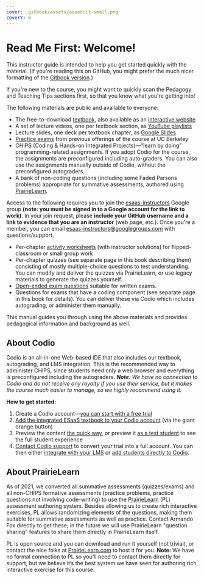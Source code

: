 ```yaml
---
cover: .gitbook/assets/aqueduct-small.png
coverY: 0
---
```


# Read Me First: Welcome!

This instructor guide is intended to help you get started quickly with the material. (If you're reading this on GitHub, you might prefer the much nicer formatting of the [Gitbook version](https://teach.saasbook.info).)

If you're new to the course, you might want to quickly scan the Pedagogy and Teaching Tips sections first, so that you know what you're getting into!

The following materials are public and available to everyone:

* The free-to-download [textbook](http://www.saasbook.info), also available as an [interactive website](https://e.saasbook.info)
* A set of lecture videos, one per textbook section, as [YouTube playlists](https://www.youtube.com/user/saasbook/playlists)
* Lecture slides, one deck per textbook chapter, as [Google Slides](https://drive.google.com/drive/folders/1YJpubP97LxvfJYLYXsq4JxQ-TQIWZO2f?usp=sharing)
* [Practice exams](https://github.com/saasbook/courseware/tree/main/practice-exams) from previous offerings of the course at UC Berkeley
* CHIPS (Coding & Hands-on Integrated Projects)—“learn by doing” programming-related assignments. If you adopt Codio for the course, the assignments are preconfigured including auto-graders. You can also use the assignments manually outside of Codio, without the preconfigured autograders.
* A bank of non-coding questions (including some Faded Parsons problems) appropriate for summative assessments, authored using [PrairieLearn](https://prairielearn.org).

Access to the following requires you to join the [esaas-instructors](http://groups.google.com/group/esaas-instructors) Google group **(note: you  must be signed in to a Google account for the link to work)**. In your join request, please **include your GitHub username and a link to evidence that you are an instructor** (web page, etc.). Once you're a member, you can email [esaas-instructors@googlegroups.com](mailto:esaas-instructors@googlegroups.com) with questions/support.&#x20;

* Per-chapter [activity worksheets](https://github.com/saasbook/courseware/tree/main/discussions) (with instructor solutions) for flipped-classroom or small group work
* Per-chapter quizzes (see separate page in this book describing them) consisting of mostly multiple-choice questions to test understanding. You can modify and deliver the quizzes via PrairieLearn, or use legacy materials to generate the quizzes yourself.
* [Open-ended exam questions](https://github.com/saasbook/open-response-exam-questions) suitable for written exams.
* Questions for exams that have a coding component (see separate page in this book for details). You can deliver these via Codio which includes autograding, or administer them manually.

This manual guides you through using the above materials and provides pedagogical information and background as well.

## About Codio

Codio is an all-in-one Web-based IDE that also includes our textbook, autograding, and LMS integration. This is the recommended way to administer CHIPS, since students need only a web browser and everything is preconfigured including the autograders. _**Note**: We have no connection to Codio and do not receive any royalty if you use their service, but it makes the course much easier to manage, so we highly recommend using it._

**How to get started:**

1. Create a Codio account—[you can start with a free trial](https://codio.com/esaas)
2. [Add the integrated ESaaS textbook to your Codio account](https://www.codio.com/resources/esaas) (via the giant orange button)
3. Preview the content [the quick way](https://docs.codio.com/courses/grading/#previewing-assignments), or preview it [as a test student](https://docs.codio.com/courses/classes/#test-students) to see the full student experience
4. [Contact Codio support](https://docs.codio.com/dashboard/account/#customer-technical-support) to convert your trial into a full account. You can then either [integrate with your LMS](https://docs.codio.com/courses/lti1_0/) or [add students directly to Codio](https://docs.codio.com/courses/lti1_0/).

## About PrairieLearn

As of 2021, we converted all summative assessments (quizzes/exams) and all non-CHIPS formative assessments (practice problems, practice questions not involving code-writing) to use the [PrairieLearn](https://prairielearn.org) (PL) assessment authoring system. Besides allowing us to create rich interactive exercises, PL allows randomizing elements of the questions, making them suitable for summative assessments as well as practice. Contact Armando Fox directly to get these; in the future we will use PrairieLearn "question sharing" features to share them directly in PrairieLearn itself.

PL is open source and you can download and run it yourself (not trivial), or contact the nice folks at [PrairieLearn.com](https://prairielearn.com) to host it for you. **Note:** We have no formal connection to PL so you'll need to contact them directly for support, but we believe it’s the best system we have seen for authoring rich interactive exercise for this course.
